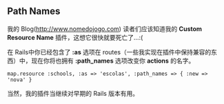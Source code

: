 ## Path Names

我的 Blog(http://www.nomedojogo.com) 读者们应该知道我的 **Custom Resource Name** 插件，这想它很快就要死亡了…:( 

在 Rails中你已经包含了 **:as** 选项在 routes（一些我实现在插件中保持兼容的东西）中，现在你将也拥有 **:path_names** 选项改变你 **actions** 的名字。
	
	map.resource :schools, :as => 'escolas', :path_names => { :new => 'nova' }

当然，我的插件当继续对早期的 Rails 版本有用。
